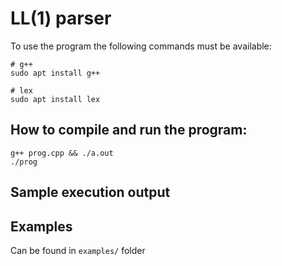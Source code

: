 # LL(1) parser

To use the program the following commands must be available:

```
# g++
sudo apt install g++

# lex
sudo apt install lex
```

## How to compile and run the program:

```
g++ prog.cpp && ./a.out
./prog
```

## Sample execution output

## Examples

Can be found in `examples/` folder
